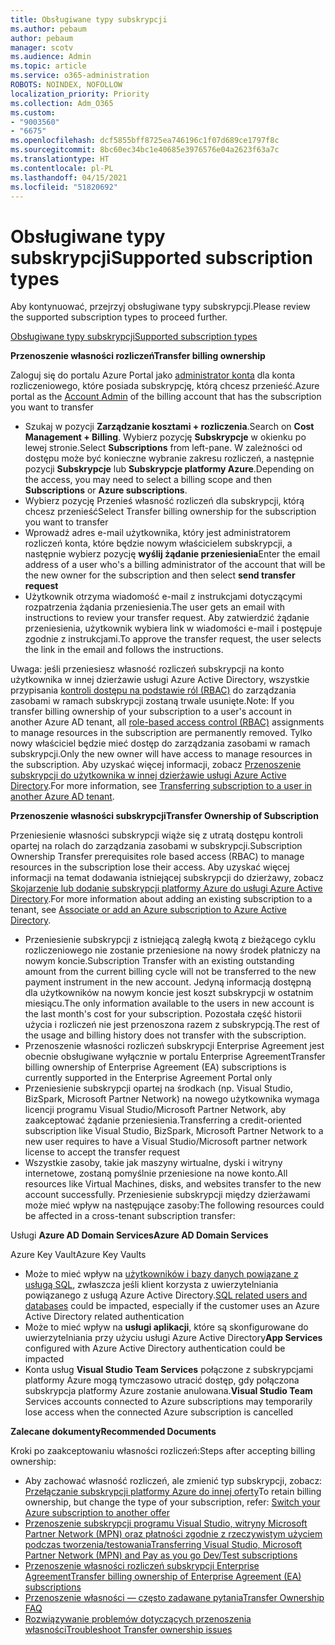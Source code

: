 ```yaml
---
title: Obsługiwane typy subskrypcji
ms.author: pebaum
author: pebaum
manager: scotv
ms.audience: Admin
ms.topic: article
ms.service: o365-administration
ROBOTS: NOINDEX, NOFOLLOW
localization_priority: Priority
ms.collection: Adm_O365
ms.custom:
- "9003560"
- "6675"
ms.openlocfilehash: dcf5855bff8725ea746196c1f07d689ce1797f8c
ms.sourcegitcommit: 8bc60ec34bc1e40685e3976576e04a2623f63a7c
ms.translationtype: HT
ms.contentlocale: pl-PL
ms.lasthandoff: 04/15/2021
ms.locfileid: "51820692"
---
```

# <a name="supported-subscription-types"></a><span data-ttu-id="f1220-102">Obsługiwane typy subskrypcji</span><span class="sxs-lookup"><span data-stu-id="f1220-102">Supported subscription types</span></span>

<span data-ttu-id="f1220-103">Aby kontynuować, przejrzyj obsługiwane typy subskrypcji.</span><span class="sxs-lookup"><span data-stu-id="f1220-103">Please review the supported subscription types to proceed further.</span></span>

[<span data-ttu-id="f1220-104">Obsługiwane typy subskrypcji</span><span class="sxs-lookup"><span data-stu-id="f1220-104">Supported subscription types</span></span>](https://docs.microsoft.com/azure/billing/billing-subscription-transfer?WT.mc_id=Portal-Microsoft_Azure_Support#supported-subscription-types)

<span data-ttu-id="f1220-105">**Przenoszenie własności rozliczeń**</span><span class="sxs-lookup"><span data-stu-id="f1220-105">**Transfer billing ownership**</span></span>

<span data-ttu-id="f1220-106">Zaloguj się do portalu Azure Portal jako [administrator konta](https://ms.portal.azure.com/) dla konta rozliczeniowego, które posiada subskrypcję, którą chcesz przenieść.</span><span class="sxs-lookup"><span data-stu-id="f1220-106">Azure portal as the [Account Admin](https://ms.portal.azure.com/) of the billing account that has the subscription you want to transfer</span></span>

- <span data-ttu-id="f1220-107">Szukaj w pozycji **Zarządzanie kosztami + rozliczenia**.</span><span class="sxs-lookup"><span data-stu-id="f1220-107">Search on **Cost Management + Billing**.</span></span> <span data-ttu-id="f1220-108">Wybierz pozycję **Subskrypcje** w okienku po lewej stronie.</span><span class="sxs-lookup"><span data-stu-id="f1220-108">Select **Subscriptions** from left-pane.</span></span> <span data-ttu-id="f1220-109">W zależności od dostępu może być konieczne wybranie zakresu rozliczeń, a następnie pozycji **Subskrypcje** lub **Subskrypcje platformy Azure**.</span><span class="sxs-lookup"><span data-stu-id="f1220-109">Depending on the access, you may need to select a billing scope and then **Subscriptions** or **Azure subscriptions**.</span></span>
- <span data-ttu-id="f1220-110">Wybierz pozycję Przenieś własność rozliczeń dla subskrypcji, którą chcesz przenieść</span><span class="sxs-lookup"><span data-stu-id="f1220-110">Select Transfer billing ownership for the subscription you want to transfer</span></span>
- <span data-ttu-id="f1220-111">Wprowadź adres e-mail użytkownika, który jest administratorem rozliczeń konta, które będzie nowym właścicielem subskrypcji, a następnie wybierz pozycję **wyślij żądanie przeniesienia**</span><span class="sxs-lookup"><span data-stu-id="f1220-111">Enter the email address of a user who's a billing administrator of the account that will be the new owner for the subscription and then select **send transfer request**</span></span>
- <span data-ttu-id="f1220-112">Użytkownik otrzyma wiadomość e-mail z instrukcjami dotyczącymi rozpatrzenia żądania przeniesienia.</span><span class="sxs-lookup"><span data-stu-id="f1220-112">The user gets an email with instructions to review your transfer request.</span></span> <span data-ttu-id="f1220-113">Aby zatwierdzić żądanie przeniesienia, użytkownik wybiera link w wiadomości e-mail i postępuje zgodnie z instrukcjami.</span><span class="sxs-lookup"><span data-stu-id="f1220-113">To approve the transfer request, the user selects the link in the email and follows the instructions.</span></span>

<span data-ttu-id="f1220-114">Uwaga: jeśli przeniesiesz własność rozliczeń subskrypcji na konto użytkownika w innej dzierżawie usługi Azure Active Directory, wszystkie przypisania [kontroli dostępu na podstawie ról (RBAC)](https://docs.microsoft.com/azure/role-based-access-control/overview?WT.mc_id=Portal-Microsoft_Azure_Support) do zarządzania zasobami w ramach subskrypcji zostaną trwale usunięte.</span><span class="sxs-lookup"><span data-stu-id="f1220-114">Note: If you transfer billing ownership of your subscription to a user's account in another Azure AD tenant, all [role-based access control (RBAC)](https://docs.microsoft.com/azure/role-based-access-control/overview?WT.mc_id=Portal-Microsoft_Azure_Support) assignments to manage resources in the subscription are permanently removed.</span></span> <span data-ttu-id="f1220-115">Tylko nowy właściciel będzie mieć dostęp do zarządzania zasobami w ramach subskrypcji.</span><span class="sxs-lookup"><span data-stu-id="f1220-115">Only the new owner will have access to manage resources in the subscription.</span></span> <span data-ttu-id="f1220-116">Aby uzyskać więcej informacji, zobacz [Przenoszenie subskrypcji do użytkownika w innej dzierżawie usługi Azure Active Directory](https://docs.microsoft.com/azure/active-directory/managed-identities-azure-resources/known-issues?WT.mc_id=Portal-Microsoft_Azure_Support).</span><span class="sxs-lookup"><span data-stu-id="f1220-116">For more information, see [Transferring subscription to a user in another Azure AD tenant](https://docs.microsoft.com/azure/active-directory/managed-identities-azure-resources/known-issues?WT.mc_id=Portal-Microsoft_Azure_Support).</span></span>

<span data-ttu-id="f1220-117">**Przenoszenie własności subskrypcji**</span><span class="sxs-lookup"><span data-stu-id="f1220-117">**Transfer Ownership of Subscription**</span></span>

<span data-ttu-id="f1220-118">Przeniesienie własności subskrypcji wiąże się z utratą dostępu kontroli opartej na rolach do zarządzania zasobami w subskrypcji.</span><span class="sxs-lookup"><span data-stu-id="f1220-118">Subscription Ownership Transfer prerequisites role based access (RBAC) to manage resources in the subscription lose their access.</span></span> <span data-ttu-id="f1220-119">Aby uzyskać więcej informacji na temat dodawania istniejącej subskrypcji do dzierżawy, zobacz [Skojarzenie lub dodanie subskrypcji platformy Azure do usługi Azure Active Directory](https://docs.microsoft.com/azure/active-directory/fundamentals/active-directory-how-subscriptions-associated-directory?WT.mc_id=Portal-Microsoft_Azure_Support).</span><span class="sxs-lookup"><span data-stu-id="f1220-119">For more information about adding an existing subscription to a tenant, see [Associate or add an Azure subscription to Azure Active Directory](https://docs.microsoft.com/azure/active-directory/fundamentals/active-directory-how-subscriptions-associated-directory?WT.mc_id=Portal-Microsoft_Azure_Support).</span></span>

- <span data-ttu-id="f1220-120">Przeniesienie subskrypcji z istniejącą zaległą kwotą z bieżącego cyklu rozliczeniowego nie zostanie przeniesione na nowy środek płatniczy na nowym koncie.</span><span class="sxs-lookup"><span data-stu-id="f1220-120">Subscription Transfer with an existing outstanding amount from the current billing cycle will not be transferred to the new payment instrument in the new account.</span></span> <span data-ttu-id="f1220-121">Jedyną informacją dostępną dla użytkowników na nowym koncie jest koszt subskrypcji w ostatnim miesiącu.</span><span class="sxs-lookup"><span data-stu-id="f1220-121">The only information available to the users in new account is the last month's cost for your subscription.</span></span> <span data-ttu-id="f1220-122">Pozostała część historii użycia i rozliczeń nie jest przenoszona razem z subskrypcją.</span><span class="sxs-lookup"><span data-stu-id="f1220-122">The rest of the usage and billing history does not transfer with the subscription.</span></span>
- <span data-ttu-id="f1220-123">Przenoszenie własności rozliczeń subskrypcji Enterprise Agreement jest obecnie obsługiwane wyłącznie w portalu Enterprise Agreement</span><span class="sxs-lookup"><span data-stu-id="f1220-123">Transfer billing ownership of Enterprise Agreement (EA) subscriptions is currently supported in the Enterprise Agreement Portal only</span></span>
- <span data-ttu-id="f1220-124">Przeniesienie subskrypcji opartej na środkach (np. Visual Studio, BizSpark, Microsoft Partner Network) na nowego użytkownika wymaga licencji programu Visual Studio/Microsoft Partner Network, aby zaakceptować żądanie przeniesienia.</span><span class="sxs-lookup"><span data-stu-id="f1220-124">Transferring a credit-oriented subscription like Visual Studio, BizSpark, Microsoft Partner Network to a new user requires to have a Visual Studio/Microsoft partner network license to accept the transfer request</span></span>
- <span data-ttu-id="f1220-125">Wszystkie zasoby, takie jak maszyny wirtualne, dyski i witryny internetowe, zostaną pomyślnie przeniesione na nowe konto.</span><span class="sxs-lookup"><span data-stu-id="f1220-125">All resources like Virtual Machines, disks, and websites transfer to the new account successfully.</span></span> <span data-ttu-id="f1220-126">Przeniesienie subskrypcji między dzierżawami może mieć wpływ na następujące zasoby:</span><span class="sxs-lookup"><span data-stu-id="f1220-126">The following resources could be affected in a cross-tenant subscription transfer:</span></span>

<span data-ttu-id="f1220-127">Usługi **Azure AD Domain Services**</span><span class="sxs-lookup"><span data-stu-id="f1220-127">**Azure AD Domain Services**</span></span>

<span data-ttu-id="f1220-128">Azure Key Vault</span><span class="sxs-lookup"><span data-stu-id="f1220-128">Azure Key Vaults</span></span>

- <span data-ttu-id="f1220-129">Może to mieć wpływ na [użytkowników i bazy danych powiązane z usługą SQL](https://docs.microsoft.com/azure/sql-database/sql-database-aad-authentication-configure?WT.mc_id=Portal-Microsoft_Azure_Support), zwłaszcza jeśli klient korzysta z uwierzytelniania powiązanego z usługą Azure Active Directory.</span><span class="sxs-lookup"><span data-stu-id="f1220-129">[SQL related users and databases](https://docs.microsoft.com/azure/sql-database/sql-database-aad-authentication-configure?WT.mc_id=Portal-Microsoft_Azure_Support) could be impacted, especially if the customer uses an Azure Active Directory related authentication</span></span>
- <span data-ttu-id="f1220-130">Może to mieć wpływ na **usługi aplikacji**, które są skonfigurowane do uwierzytelniania przy użyciu usługi Azure Active Directory</span><span class="sxs-lookup"><span data-stu-id="f1220-130">**App Services** configured with Azure Active Directory authentication could be impacted</span></span>
- <span data-ttu-id="f1220-131">Konta usług **Visual Studio Team Services** połączone z subskrypcjami platformy Azure mogą tymczasowo utracić dostęp, gdy połączona subskrypcja platformy Azure zostanie anulowana.</span><span class="sxs-lookup"><span data-stu-id="f1220-131">**Visual Studio Team** Services accounts connected to Azure subscriptions may temporarily lose access when the connected Azure subscription is cancelled</span></span>

<span data-ttu-id="f1220-132">**Zalecane dokumenty**</span><span class="sxs-lookup"><span data-stu-id="f1220-132">**Recommended Documents**</span></span>

<span data-ttu-id="f1220-133">Kroki po zaakceptowaniu własności rozliczeń:</span><span class="sxs-lookup"><span data-stu-id="f1220-133">Steps after accepting billing ownership:</span></span>

- <span data-ttu-id="f1220-134">Aby zachować własność rozliczeń, ale zmienić typ subskrypcji, zobacz: [Przełączanie subskrypcji platformy Azure do innej oferty](https://docs.microsoft.com/azure/billing/billing-how-to-switch-azure-offer?WT.mc_id=Portal-Microsoft_Azure_Support)</span><span class="sxs-lookup"><span data-stu-id="f1220-134">To retain billing ownership, but change the type of your subscription, refer: [Switch your Azure subscription to another offer](https://docs.microsoft.com/azure/billing/billing-how-to-switch-azure-offer?WT.mc_id=Portal-Microsoft_Azure_Support)</span></span>
- [<span data-ttu-id="f1220-135">Przenoszenie subskrypcji programu Visual Studio, witryny Microsoft Partner Network (MPN) oraz płatności zgodnie z rzeczywistym użyciem podczas tworzenia/testowania</span><span class="sxs-lookup"><span data-stu-id="f1220-135">Transferring Visual Studio, Microsoft Partner Network (MPN) and Pay as you go Dev/Test subscriptions</span></span>](https://docs.microsoft.com/azure/billing/billing-subscription-transfer?WT.mc_id=Portal-Microsoft_Azure_Support#transferring-visual-studio-microsoft-partner-network-mpn-and-pay-as-you-go-devtest-subscriptions)
- [<span data-ttu-id="f1220-136">Przenoszenie własności rozliczeń subskrypcji Enterprise Agreement</span><span class="sxs-lookup"><span data-stu-id="f1220-136">Transfer billing ownership of Enterprise Agreement (EA) subscriptions</span></span>](https://docs.microsoft.com/azure/billing/billing-subscription-transfer?WT.mc_id=Portal-Microsoft_Azure_Support#transfer-billing-ownership-of-enterprise-agreement-ea-subscriptions)
- [<span data-ttu-id="f1220-137">Przenoszenie własności — często zadawane pytania</span><span class="sxs-lookup"><span data-stu-id="f1220-137">Transfer Ownership FAQ</span></span>](https://docs.microsoft.com/azure/billing/billing-subscription-transfer?WT.mc_id=Portal-Microsoft_Azure_Support#frequently-asked-questions-faq-for-senders)
- [<span data-ttu-id="f1220-138">Rozwiązywanie problemów dotyczących przenoszenia własności</span><span class="sxs-lookup"><span data-stu-id="f1220-138">Troubleshoot Transfer ownership issues</span></span>](https://docs.microsoft.com/azure/billing/billing-subscription-transfer?WT.mc_id=Portal-Microsoft_Azure_Support#troubleshooting)